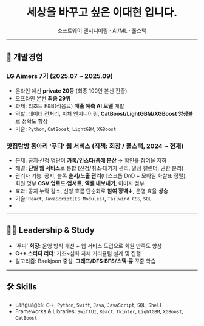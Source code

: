<div align="center">

# 세상을 바꾸고 싶은 이대현 입니다.
소프트웨어 엔지니어링 · AI/ML · 풀스택

</div>

---

## 🧭 개발경험

### LG Aimers 7기 (2025.07 ~ 2025.09)
- 온라인 예선 **private 20등** (최종 100인 본선 진출)  
- 오프라인 본선 **최종 29위**  
- 과제: 리조트 F&B(식음료) **매출 예측 AI 모델** 개발  
- 역할: 데이터 전처리, 피처 엔지니어링, **CatBoost/LightGBM/XGBoost 앙상블**로 정확도 향상  
- 기술: `Python`, `CatBoost`, `LightGBM`, `XGBoost`

### 맛집탐방 동아리 ‘푸디’ 웹 서비스 (직책: 회장 / 풀스택, 2024 ~ 현재)
- 문제: 공지·신청·명단이 **카톡/인스타/폼에 분산** → 확인률·참여율 저하  
- 해결: **단일 웹 서비스**로 통합 (신청/취소·대기자 관리, 일정 캘린더, 권한 분리)  
- 관리자 기능: 공지, 블록 **순서/노출 관리**(데스크톱 DnD + 모바일 화살표 정렬),  
  회원 명부 **CSV 업로드·업서트**, **엑셀 내보내기**, 이미지 첨부  
- 효과: 공지 누락 감소, 신청 흐름 단순화로 **참여 장벽↓**, 운영 효율 **상승**  
- 기술: `React`, `JavaScript(ES Modules)`, `Tailwind CSS`, `SQL`
- 
---

## 🧑‍💻 Leadership & Study
- ‘푸디’ **회장**: 운영 방식 개선 + 웹 서비스 도입으로 회원 만족도 향상  
- **C++ 스터디 리더**: 기초~심화 자체 커리큘럼 설계 및 진행  
- 알고리즘: Baekjoon 중심, **그래프/DFS·BFS/스택·큐** 꾸준 학습

---

## 🛠️ Skills
- Languages: `C++`, `Python`, `Swift`, `Java`, `JavaScript`, `SQL`, `Shell`  
- Frameworks & Libraries: `SwiftUI`, `React`, `Tkinter`, `LightGBM`, `XGBoost`, `CatBoost`
